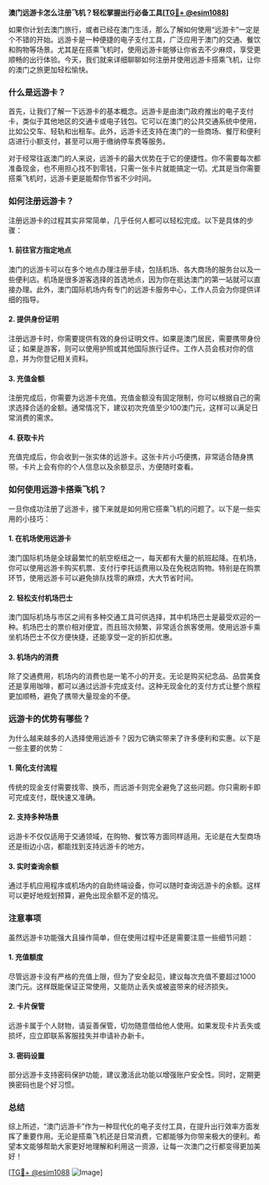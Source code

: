 **澳门远游卡怎么注册飞机？轻松掌握出行必备工具[[TG💪+ @esim1088](https://t.me/s/esim1088)]**

如果你计划去澳门旅行，或者已经在澳门生活，那么了解如何使用“远游卡”一定是个不错的开始。远游卡是一种便捷的电子支付工具，广泛应用于澳门的交通、餐饮和购物等场景。尤其是在搭乘飞机时，使用远游卡能够让你省去不少麻烦，享受更顺畅的出行体验。今天，我们就来详细聊聊如何注册并使用远游卡搭乘飞机，让你的澳门之旅更加轻松愉快。

### 什么是远游卡？

首先，让我们了解一下远游卡的基本概念。远游卡是由澳门政府推出的电子支付卡，类似于其他地区的交通卡或电子钱包。它可以在澳门的公共交通系统中使用，比如公交车、轻轨和出租车。此外，远游卡还支持在澳门的一些商场、餐厅和便利店进行小额支付，甚至可以用于缴纳停车费等服务。

对于经常往返澳门的人来说，远游卡的最大优势在于它的便捷性。你不需要每次都准备现金，也不用担心找不到零钱，只需一张卡片就能搞定一切。尤其是当你需要搭乘飞机时，远游卡更是能帮你节省不少时间。

### 如何注册远游卡？

注册远游卡的过程其实非常简单，几乎任何人都可以轻松完成。以下是具体的步骤：

#### 1. 前往官方指定地点

澳门的远游卡可以在多个地点办理注册手续，包括机场、各大商场的服务台以及一些便利店。机场是很多游客选择的首选地点，因为你在抵达澳门的第一站就可以直接办理。此外，澳门国际机场内有专门的远游卡服务中心，工作人员会为你提供详细的指导。

#### 2. 提供身份证明

注册远游卡时，你需要提供有效的身份证明文件。如果是澳门居民，需要携带身份证；如果是游客，则可以使用护照或其他国际旅行证件。工作人员会核对你的信息，并为你登记相关资料。

#### 3. 充值金额

注册完成后，你需要为远游卡充值。充值金额没有固定限制，你可以根据自己的需求选择合适的金额。通常情况下，建议初次充值至少100澳门元，这样可以满足日常消费的需求。

#### 4. 获取卡片

充值完成后，你会收到一张实体的远游卡。这张卡片小巧便携，非常适合随身携带。卡片上会有你的个人信息以及余额显示，方便随时查看。

### 如何使用远游卡搭乘飞机？

一旦你成功注册了远游卡，接下来就是如何用它搭乘飞机的问题了。以下是一些实用的小技巧：

#### 1. 在机场使用远游卡

澳门国际机场是全球最繁忙的航空枢纽之一，每天都有大量的航班起降。在机场，你可以使用远游卡购买机票、支付行李托运费用以及在免税店购物。特别是在购票环节，使用远游卡可以避免排队找零的麻烦，大大节省时间。

#### 2. 轻松支付机场巴士

澳门国际机场与市区之间有多种交通工具可供选择，其中机场巴士是最受欢迎的一种。机场巴士的票价相对便宜，而且班次频繁，非常适合旅客使用。使用远游卡乘坐机场巴士不仅方便快捷，还能享受一定的折扣优惠。

#### 3. 机场内的消费

除了交通费用，机场内的消费也是一笔不小的开支。无论是购买纪念品、品尝美食还是享用咖啡，都可以通过远游卡完成支付。这种无现金化的支付方式让整个旅程更加顺畅，避免了携带大量现金的不便。

### 远游卡的优势有哪些？

为什么越来越多的人选择使用远游卡？因为它确实带来了许多便利和实惠。以下是一些主要的优势：

#### 1. 简化支付流程

传统的现金支付需要找零、换币，而远游卡则完全避免了这些问题。你只需刷卡即可完成支付，既快速又准确。

#### 2. 支持多种场景

远游卡不仅仅适用于交通领域，在购物、餐饮等方面同样适用。无论是在大型商场还是街边小店，都能找到支持远游卡的地方。

#### 3. 实时查询余额

通过手机应用程序或机场内的自助终端设备，你可以随时查询远游卡的余额。这样可以更好地规划预算，避免出现余额不足的情况。

### 注意事项

虽然远游卡功能强大且操作简单，但在使用过程中还是需要注意一些细节问题：

#### 1. 充值额度

尽管远游卡没有严格的充值上限，但为了安全起见，建议每次充值不要超过1000澳门元。这样既能保证正常使用，又能防止丢失或被盗带来的经济损失。

#### 2. 卡片保管

远游卡属于个人财物，请妥善保管，切勿随意借给他人使用。如果发现卡片丢失或损坏，应立即联系客服挂失并申请补办新卡。

#### 3. 密码设置

部分远游卡支持密码保护功能，建议激活此功能以增强账户安全性。同时，定期更换密码也是个好习惯。

### 总结

综上所述，“澳门远游卡”作为一种现代化的电子支付工具，在提升出行效率方面发挥了重要作用。无论是搭乘飞机还是日常消费，它都能够为你带来极大的便利。希望本文能够帮助大家更好地理解和利用这一资源，让每一次澳门之行都变得更加美好！

[[TG💪+ @esim1088](https://t.me/s/esim1088) ![Image](https://i.postimg.cc/4NQfJmqS/Snipaste-2025-05-13-00-14-12.png)]